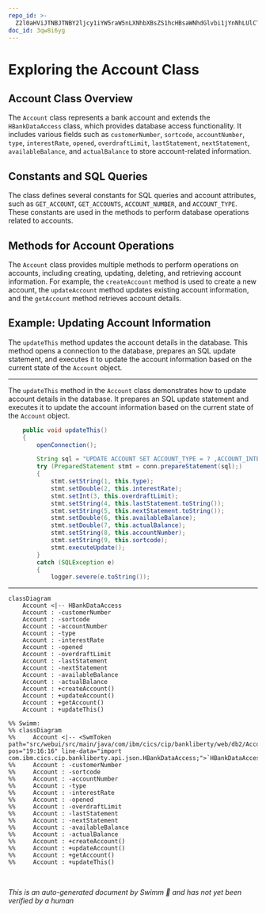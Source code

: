 ```yaml
---
repo_id: >-
  Z2l0aHViJTNBJTNBY2ljcy1iYW5raW5nLXNhbXBsZS1hcHBsaWNhdGlvbi1jYnNhLUlCTS1EZW1vJTNBJTNBU3dpbW0tRGVtbw==
doc_id: 3qw8i6yg
---
```

# Exploring the Account Class

## Account Class Overview

The <SwmToken path="src/webui/src/main/java/com/ibm/cics/cip/bankliberty/web/db2/Account.java" pos="23:4:4" line-data="public class Account extends HBankDataAccess">`Account`</SwmToken> class represents a bank account and extends the <SwmToken path="src/webui/src/main/java/com/ibm/cics/cip/bankliberty/web/db2/Account.java" pos="19:16:16" line-data="import com.ibm.cics.cip.bankliberty.api.json.HBankDataAccess;">`HBankDataAccess`</SwmToken> class, which provides database access functionality. It includes various fields such as <SwmToken path="src/webui/src/main/java/com/ibm/cics/cip/bankliberty/web/db2/Account.java" pos="99:5:5" line-data="	private String customerNumber;">`customerNumber`</SwmToken>, <SwmToken path="src/webui/src/main/java/com/ibm/cics/cip/bankliberty/web/db2/Account.java" pos="392:10:10" line-data="			stmt.setString(9, this.sortcode);">`sortcode`</SwmToken>, <SwmToken path="src/webui/src/main/java/com/ibm/cics/cip/bankliberty/web/db2/Account.java" pos="391:10:10" line-data="			stmt.setString(8, this.accountNumber);">`accountNumber`</SwmToken>, <SwmToken path="src/webui/src/main/java/com/ibm/cics/cip/bankliberty/web/db2/Account.java" pos="384:10:10" line-data="			stmt.setString(1, this.type);">`type`</SwmToken>, <SwmToken path="src/webui/src/main/java/com/ibm/cics/cip/bankliberty/web/db2/Account.java" pos="385:10:10" line-data="			stmt.setDouble(2, this.interestRate);">`interestRate`</SwmToken>, <SwmToken path="src/webui/src/main/java/com/ibm/cics/cip/bankliberty/web/db2/Account.java" pos="109:5:5" line-data="	private Date opened;">`opened`</SwmToken>, <SwmToken path="src/webui/src/main/java/com/ibm/cics/cip/bankliberty/web/db2/Account.java" pos="386:10:10" line-data="			stmt.setInt(3, this.overdraftLimit);">`overdraftLimit`</SwmToken>, <SwmToken path="src/webui/src/main/java/com/ibm/cics/cip/bankliberty/web/db2/Account.java" pos="387:10:10" line-data="			stmt.setString(4, this.lastStatement.toString());">`lastStatement`</SwmToken>, <SwmToken path="src/webui/src/main/java/com/ibm/cics/cip/bankliberty/web/db2/Account.java" pos="388:10:10" line-data="			stmt.setString(5, this.nextStatement.toString());">`nextStatement`</SwmToken>, <SwmToken path="src/webui/src/main/java/com/ibm/cics/cip/bankliberty/web/db2/Account.java" pos="389:10:10" line-data="			stmt.setDouble(6, this.availableBalance);">`availableBalance`</SwmToken>, and <SwmToken path="src/webui/src/main/java/com/ibm/cics/cip/bankliberty/web/db2/Account.java" pos="390:10:10" line-data="			stmt.setDouble(7, this.actualBalance);">`actualBalance`</SwmToken> to store account-related information.

## Constants and SQL Queries

The class defines several constants for SQL queries and account attributes, such as <SwmToken path="src/webui/src/main/java/com/ibm/cics/cip/bankliberty/web/db2/Account.java" pos="30:9:9" line-data="	private static final String GET_ACCOUNT = &quot;getAccount(int accountNumber, int sortCode) for account &quot;;">`GET_ACCOUNT`</SwmToken>, <SwmToken path="src/webui/src/main/java/com/ibm/cics/cip/bankliberty/web/db2/Account.java" pos="34:9:9" line-data="	private static final String GET_ACCOUNTS = &quot;getAccounts(int sortCode)&quot;;">`GET_ACCOUNTS`</SwmToken>, <SwmToken path="src/webui/src/main/java/com/ibm/cics/cip/bankliberty/web/db2/Account.java" pos="381:64:64" line-data="		String sql = &quot;UPDATE ACCOUNT SET ACCOUNT_TYPE = ? ,ACCOUNT_INTEREST_RATE = ? ,ACCOUNT_OVERDRAFT_LIMIT = ? ,ACCOUNT_LAST_STATEMENT = ? ,ACCOUNT_NEXT_STATEMENT = ? ,ACCOUNT_AVAILABLE_BALANCE = ? ,ACCOUNT_ACTUAL_BALANCE = ? WHERE ACCOUNT_NUMBER like ? AND ACCOUNT_SORTCODE like ?&quot;;">`ACCOUNT_NUMBER`</SwmToken>, and <SwmToken path="src/webui/src/main/java/com/ibm/cics/cip/bankliberty/web/db2/Account.java" pos="381:14:14" line-data="		String sql = &quot;UPDATE ACCOUNT SET ACCOUNT_TYPE = ? ,ACCOUNT_INTEREST_RATE = ? ,ACCOUNT_OVERDRAFT_LIMIT = ? ,ACCOUNT_LAST_STATEMENT = ? ,ACCOUNT_NEXT_STATEMENT = ? ,ACCOUNT_AVAILABLE_BALANCE = ? ,ACCOUNT_ACTUAL_BALANCE = ? WHERE ACCOUNT_NUMBER like ? AND ACCOUNT_SORTCODE like ?&quot;;">`ACCOUNT_TYPE`</SwmToken>. These constants are used in the methods to perform database operations related to accounts.

## Methods for Account Operations

The <SwmToken path="src/webui/src/main/java/com/ibm/cics/cip/bankliberty/web/db2/Account.java" pos="23:4:4" line-data="public class Account extends HBankDataAccess">`Account`</SwmToken> class provides multiple methods to perform operations on accounts, including creating, updating, deleting, and retrieving account information. For example, the <SwmToken path="src/webui/src/main/java/com/ibm/cics/cip/bankliberty/web/db2/Account.java" pos="40:14:14" line-data="	private static final String CREATE_ACCOUNT = &quot;createAccount(AccountJSON account, Integer sortcode, boolean use NamedCounter)&quot;;">`createAccount`</SwmToken> method is used to create a new account, the <SwmToken path="src/webui/src/main/java/com/ibm/cics/cip/bankliberty/web/db2/Account.java" pos="42:14:14" line-data="	private static final String UPDATE_ACCOUNT = &quot;updateAccount(AccountJSON account)&quot;;">`updateAccount`</SwmToken> method updates existing account information, and the <SwmToken path="src/webui/src/main/java/com/ibm/cics/cip/bankliberty/web/db2/Account.java" pos="30:14:14" line-data="	private static final String GET_ACCOUNT = &quot;getAccount(int accountNumber, int sortCode) for account &quot;;">`getAccount`</SwmToken> method retrieves account details.

## Example: Updating Account Information

The <SwmToken path="src/webui/src/main/java/com/ibm/cics/cip/bankliberty/web/db2/Account.java" pos="377:5:5" line-data="	public void updateThis()">`updateThis`</SwmToken> method updates the account details in the database. This method opens a connection to the database, prepares an SQL update statement, and executes it to update the account information based on the current state of the <SwmToken path="src/webui/src/main/java/com/ibm/cics/cip/bankliberty/web/db2/Account.java" pos="23:4:4" line-data="public class Account extends HBankDataAccess">`Account`</SwmToken> object.

<SwmSnippet path="/src/webui/src/main/java/com/ibm/cics/cip/bankliberty/web/db2/Account.java" line="377">

---

The <SwmToken path="src/webui/src/main/java/com/ibm/cics/cip/bankliberty/web/db2/Account.java" pos="377:5:5" line-data="	public void updateThis()">`updateThis`</SwmToken> method in the <SwmToken path="src/webui/src/main/java/com/ibm/cics/cip/bankliberty/web/db2/Account.java" pos="23:4:4" line-data="public class Account extends HBankDataAccess">`Account`</SwmToken> class demonstrates how to update account details in the database. It prepares an SQL update statement and executes it to update the account information based on the current state of the <SwmToken path="src/webui/src/main/java/com/ibm/cics/cip/bankliberty/web/db2/Account.java" pos="23:4:4" line-data="public class Account extends HBankDataAccess">`Account`</SwmToken> object.

```java
	public void updateThis()
	{
		openConnection();

		String sql = "UPDATE ACCOUNT SET ACCOUNT_TYPE = ? ,ACCOUNT_INTEREST_RATE = ? ,ACCOUNT_OVERDRAFT_LIMIT = ? ,ACCOUNT_LAST_STATEMENT = ? ,ACCOUNT_NEXT_STATEMENT = ? ,ACCOUNT_AVAILABLE_BALANCE = ? ,ACCOUNT_ACTUAL_BALANCE = ? WHERE ACCOUNT_NUMBER like ? AND ACCOUNT_SORTCODE like ?";
		try (PreparedStatement stmt = conn.prepareStatement(sql);)
		{
			stmt.setString(1, this.type);
			stmt.setDouble(2, this.interestRate);
			stmt.setInt(3, this.overdraftLimit);
			stmt.setString(4, this.lastStatement.toString());
			stmt.setString(5, this.nextStatement.toString());
			stmt.setDouble(6, this.availableBalance);
			stmt.setDouble(7, this.actualBalance);
			stmt.setString(8, this.accountNumber);
			stmt.setString(9, this.sortcode);
			stmt.executeUpdate();
		}
		catch (SQLException e)
		{
			logger.severe(e.toString());
```

---

</SwmSnippet>

```mermaid
classDiagram
    Account <|-- HBankDataAccess
    Account : -customerNumber
    Account : -sortcode
    Account : -accountNumber
    Account : -type
    Account : -interestRate
    Account : -opened
    Account : -overdraftLimit
    Account : -lastStatement
    Account : -nextStatement
    Account : -availableBalance
    Account : -actualBalance
    Account : +createAccount()
    Account : +updateAccount()
    Account : +getAccount()
    Account : +updateThis()

%% Swimm:
%% classDiagram
%%     Account <|-- <SwmToken path="src/webui/src/main/java/com/ibm/cics/cip/bankliberty/web/db2/Account.java" pos="19:16:16" line-data="import com.ibm.cics.cip.bankliberty.api.json.HBankDataAccess;">`HBankDataAccess`</SwmToken>
%%     Account : -customerNumber
%%     Account : -sortcode
%%     Account : -accountNumber
%%     Account : -type
%%     Account : -interestRate
%%     Account : -opened
%%     Account : -overdraftLimit
%%     Account : -lastStatement
%%     Account : -nextStatement
%%     Account : -availableBalance
%%     Account : -actualBalance
%%     Account : +createAccount()
%%     Account : +updateAccount()
%%     Account : +getAccount()
%%     Account : +updateThis()
```

&nbsp;

*This is an auto-generated document by Swimm 🌊 and has not yet been verified by a human*

<SwmMeta version="3.0.0" repo-id="Z2l0aHViJTNBJTNBY2ljcy1iYW5raW5nLXNhbXBsZS1hcHBsaWNhdGlvbi1jYnNhLUlCTS1EZW1vJTNBJTNBU3dpbW0tRGVtbw==" repo-name="cics-banking-sample-application-cbsa-IBM-Demo"></SwmMeta>
